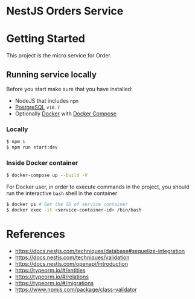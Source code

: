 # NestJS Orders Service

# Getting Started

This project is the micro service for Order.

## Running service locally

Before you start make sure that you have installed:

- NodeJS that includes `npm`
- [PostgreSQL](https://www.postgresql.org/) `v10.7`
- Optionally [Docker](https://www.docker.com/) with [Docker Compose](https://docs.docker.com/compose/)

### Locally

```sh
$ npm i
$ npm run start:dev
```

### Inside Docker container

```sh
$ docker-compose up --build -V
```

For Docker user, in order to execute commands in the project, you should run the interactive `bash` shell in the container

```sh
$ docker ps # Get the ID of service container
$ docker exec -it <service-container-id> /bin/bash
```

# References

- https://docs.nestjs.com/techniques/database#sequelize-integration
- https://docs.nestjs.com/techniques/validation
- https://docs.nestjs.com/openapi/introduction
- https://typeorm.io/#/entities
- https://typeorm.io/#/relations
- https://typeorm.io/#/migrations
- https://www.npmjs.com/package/class-validator
